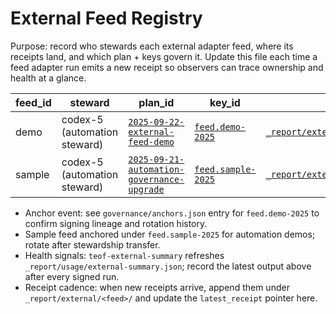# External Feed Registry

Purpose: record who stewards each external adapter feed, where its receipts land, and which plan + keys govern it. Update this file each time a feed adapter run emits a new receipt so observers can trace ownership and health at a glance.

| feed_id | steward | plan_id | key_id | latest_receipt | summary |
| --- | --- | --- | --- | --- | --- |
| demo | codex-5 (automation steward) | [`2025-09-22-external-feed-demo`](../../_plans/2025-09-22-external-feed-demo.plan.json) | [`feed.demo-2025`](../../governance/keys/feed.demo-2025.pub) | [`_report/external/demo/20250926T221724Z.json`](../../_report/external/demo/20250926T221724Z.json) | [`_report/usage/external-summary.json`](../../_report/usage/external-summary.json) |
| sample | codex-5 (automation steward) | [`2025-09-21-automation-governance-upgrade`](../../_plans/2025-09-21-automation-governance-upgrade.plan.json) | [`feed.sample-2025`](../../governance/keys/feed.sample-2025.pub) | [`_report/external/sample/20250926T221728Z.json`](../../_report/external/sample/20250926T221728Z.json) | [`_report/usage/external-summary.json`](../../_report/usage/external-summary.json) |

- Anchor event: see `governance/anchors.json` entry for `feed.demo-2025` to confirm signing lineage and rotation history.
- Sample feed anchored under `feed.sample-2025` for automation demos; rotate after stewardship transfer.
- Health signals: `teof-external-summary` refreshes `_report/usage/external-summary.json`; record the latest output above after every signed run.
- Receipt cadence: when new receipts arrive, append them under `_report/external/<feed>/` and update the `latest_receipt` pointer here.
